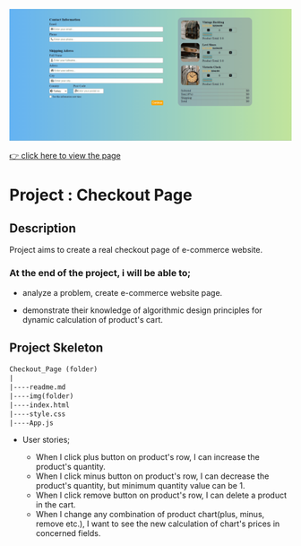 ![Project Snapshot](screengif.gif)

[👉 click here to view the page](https://msaiduslu.github.io/Checkout-Page/)

# Project : Checkout Page

## Description

Project aims to create a real checkout page of e-commerce website.

### At the end of the project, i will be able to;

- analyze a problem, create e-commerce website page.

- demonstrate their knowledge of algorithmic design principles for dynamic calculation of product's cart.

## Project Skeleton

```
Checkout_Page (folder)
|
|----readme.md
|----img(folder)
|----index.html
|----style.css
|----App.js
```

- User stories;

  - When I click plus button on product's row, I can increase the product's quantity.
  - When I click minus button on product's row, I can decrease the product's quantity, but minimum quantity value can be 1.
  - When I click remove button on product's row, I can delete a product in the cart.
  - When I change any combination of product chart(plus, minus, remove etc.), I want to see the new calculation of chart's prices in concerned fields.
